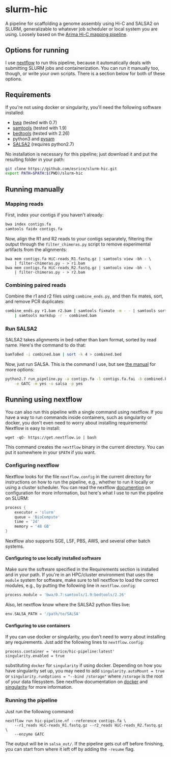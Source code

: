 # slurm-hic
A pipeline for scaffolding a genome assembly using Hi-C and SALSA2 on SLURM,
generalizable to whatever job scheduler or local system you are using. Loosely
based on the [Arima Hi-C mapping pipeline](https://github.com/ArimaGenomics/mapping_pipeline).

## Options for running
I use [nextflow](https://www.nextflow.io/) to run this pipeline, because it
automatically deals with submitting SLURM jobs and containerization. You can run
it manually too, though, or write your own scripts. There is a section below for
both of these options.

## Requirements
If you're not using docker or singularity, you'll need the following software
installed:
* [bwa](https://github.com/lh3/bwa) (tested with 0.7)
* [samtools](http://www.htslib.org/) (tested with 1.9)
* [bedtools](https://bedtools.readthedocs.io/en/latest/) (tested with 2.26)
* python3 and [pysam](https://pysam.readthedocs.io/en/latest/api.html)
* [SALSA2](https://github.com/marbl/SALSA) (requires python2.7)

No installation is necessary for this pipeline; just download it and put the
resulting folder in your path:
```bash
git clone https://github.com/esrice/slurm-hic.git
export PATH=$PATH:$(PWD)/slurm-hic
```

## Running manually
### Mapping reads
First, index your contigs if you haven't already:
```bash
bwa index contigs.fa
samtools faidx contigs.fa
```

Now, align the R1 and R2 reads to your contigs separately, filtering the output
through the `filter_chimeras.py` script to remove experimental artifacts from
the alignments:
```
bwa mem contigs.fa HiC-reads_R1.fastq.gz | samtools view -bh - \
    | filter-chimeras.py - > r1.bam
bwa mem contigs.fa HiC-reads_R2.fastq.gz | samtools view -bh - \
    | filter-chimeras.py - > r2.bam
```

### Combining paired reads
Combine the r1 and r2 files using `combine_ends.py`, and then fix mates, sort,
and remove PCR duplicates:
```bash
combine_ends.py r1.bam r2.bam | samtools fixmate -m - - | samtools sort - \
    | samtools markdup -r - combined.bam
```

### Run SALSA2
SALSA2 takes alignments in bed rather than bam format, sorted by read name.
Here's the command to do that:
```bash
bamToBed -i combined.bam | sort -k 4 > combined.bed
```

Now, just run SALSA. This is the command I use, but see
[the manual](https://github.com/marbl/SALSA) for more options:
```bash
python2.7 run_pipeline.py -a contigs.fa -l contigs.fa.fai -b combined.bed \
    -e GATC -m yes -o salsa -p yes
```

## Running using nextflow
You can also run this pipeline with a single command using nextflow. If you have
a way to run commands inside containers, such as singularity or docker, you
don't even need to worry about installing requirements! Nextflow is easy to
install:
```
wget -qO- https://get.nextflow.io | bash
```
This command creates the `nextflow` binary in the current directory. You can
put it somewhere in your `$PATH` if you want.

### Configuring nextflow
Nextflow looks for the file `nextflow.config` in the current directory for
instructions on how to run the pipeline, e.g., whether to run it locally or
using a cluster scheduler. You can read the nextflow
[documention](https://www.nextflow.io/docs/latest/config.html) on configuration
for more information, but here's what I use to run the pipeline on SLURM:
```groovy
process {
    executor = 'slurm'
    queue = 'BioCompute'
    time = '2d'
    memory = '48 GB'
}
```
Nextflow also supports SGE, LSF, PBS, AWS, and several other batch systems.

#### Configuring to use locally installed software
Make sure the software specified in the Requirements section is installed and
in your path. If you're in an HPC/cluster environment that uses the `module`
system for software, make sure to tell nextflow to load the correct modules,
e.g., by putting the following line in `nextflow.config`:
```groovy
process.module = 'bwa/0.7:samtools/1.9:bedtools/2.26'
```

Also, let nextflow know where the SALSA2 python files live:
```groovy
env.SALSA_PATH = '/path/to/SALSA'
```

#### Configuring to use containers
If you can use docker or singularity, you don't need to worry about installing
any requirements. Just add the following lines to `nextflow.config`:
```
process.container = 'esrice/hic-pipeline:latest'
singularity.enabled = true
```
substituting `docker` for `singularity` if using docker. Depending on how you
have singularity set up, you may need to add `singularity.autoMount = true` or
`singularity.runOptions = "--bind /storage"` where `/storage` is the root of
your data filesystem. See nextflow documentation on
[docker](https://www.nextflow.io/docs/latest/docker.html) and
[singularity](https://www.nextflow.io/docs/latest/singularity.html) for more
information.

### Running the pipeline
Just run the following command:
```
nextflow run hic-pipeline.nf --reference contigs.fa \
    --r1_reads HiC-reads_R1.fastq.gz --r2_reads HiC-reads_R2.fastq.gz \
    --enzyme GATC
```
The output will be in `salsa_out/`. If the pipeline gets cut off before
finishing, you can start from where it left off by adding the `-resume` flag.

